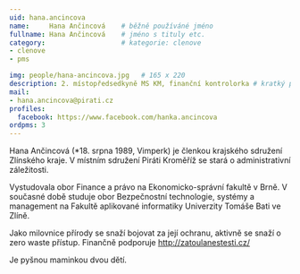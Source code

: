 ```yaml
---
uid: hana.ancincova
name:     Hana Ančincová  	# běžně používáné jméno
fullname: Hana Ančincová 	# jméno s tituly etc.
category:                   # kategorie: clenove
- clenove
- pms

img: people/hana-ancincova.jpg   # 165 x 220
description: 2. místopředsedkyně MS KM, finanční kontrolorka # kratký popis, max 160 znaků
mail:
- hana.ancincova@pirati.cz
profiles:
  facebook: https://www.facebook.com/hanka.ancincova
ordpms: 3
---
```


Hana Ančincová (*18. srpna 1989, Vimperk) je členkou krajského sdružení Zlínského kraje. V místním sdružení Piráti Kroměříž se stará o administrativní záležitosti.

Vystudovala obor Finance a právo na Ekonomicko-správní fakultě v Brně. V současné době studuje obor Bezpečnostní technologie, systémy a management na Fakultě aplikované informatiky Univerzity Tomáše Bati ve Zlíně.

Jako milovnice přírody se snaží bojovat za její ochranu, aktivně se snaží o zero waste přístup. Finančně podporuje http://zatoulanestesti.cz/

Je pyšnou maminkou dvou dětí.
